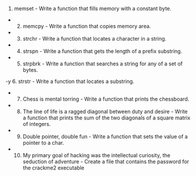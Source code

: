 1. memset - Write a function that fills memory with a constant byte.

- 2. memcpy - Write a function that copies memory area.

- 3. strchr - Write a function that locates a character in a string.

- 4. strspn - Write a function that gets the length of a prefix substring.

- 5. strpbrk - Write a function that searches a string for any of a set of bytes.

-y 6. strstr - Write a function that locates a substring.

- 7. Chess is mental torring - Write a function that prints the chessboard.

- 8. The line of life is a ragged diagonal between duty and desire - Write a function that prints the sum of the two diagonals of a square matrix of integers.

- 9. Double pointer, double fun - Write a function that sets the value of a pointer to a char. 

- 10. My primary goal of hacking was the intellectual curiosity, the seduction of adventure - Create a file that contains the password for the crackme2 executable
